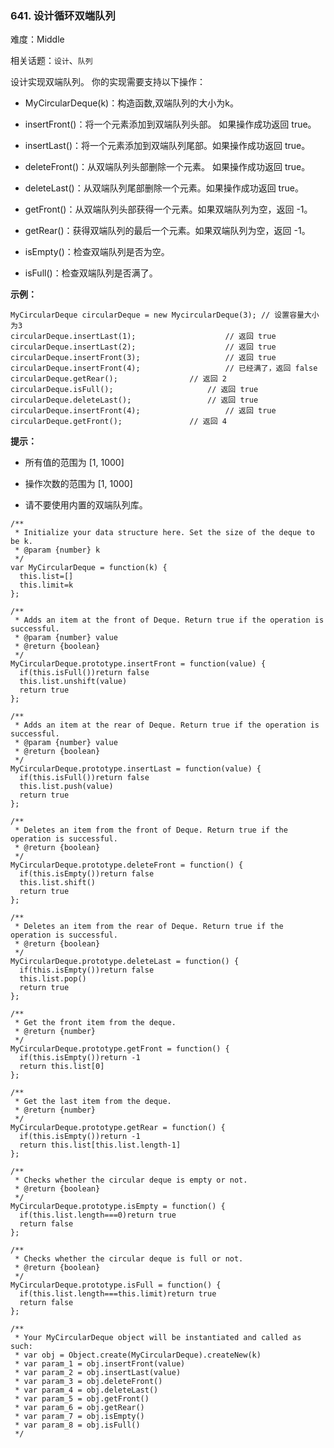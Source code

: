 ### 641. 设计循环双端队列

难度：Middle

相关话题：`设计`、`队列`

设计实现双端队列。
你的实现需要支持以下操作：




* MyCircularDeque(k)：构造函数,双端队列的大小为k。

* insertFront()：将一个元素添加到双端队列头部。 如果操作成功返回 true。

* insertLast()：将一个元素添加到双端队列尾部。如果操作成功返回 true。

* deleteFront()：从双端队列头部删除一个元素。 如果操作成功返回 true。

* deleteLast()：从双端队列尾部删除一个元素。如果操作成功返回 true。

* getFront()：从双端队列头部获得一个元素。如果双端队列为空，返回 -1。

* getRear()：获得双端队列的最后一个元素。如果双端队列为空，返回 -1。

* isEmpty()：检查双端队列是否为空。

* isFull()：检查双端队列是否满了。





**示例：** 



```
MyCircularDeque circularDeque = new MycircularDeque(3); // 设置容量大小为3
circularDeque.insertLast(1);			        // 返回 true
circularDeque.insertLast(2);			        // 返回 true
circularDeque.insertFront(3);			        // 返回 true
circularDeque.insertFront(4);			        // 已经满了，返回 false
circularDeque.getRear();  				// 返回 2
circularDeque.isFull();				        // 返回 true
circularDeque.deleteLast();			        // 返回 true
circularDeque.insertFront(4);			        // 返回 true
circularDeque.getFront();				// 返回 4

```






**提示：** 




* 所有值的范围为 [1, 1000]

* 操作次数的范围为 [1, 1000]

* 请不要使用内置的双端队列库。




```
/**
 * Initialize your data structure here. Set the size of the deque to be k.
 * @param {number} k
 */
var MyCircularDeque = function(k) {
  this.list=[]
  this.limit=k
};

/**
 * Adds an item at the front of Deque. Return true if the operation is successful. 
 * @param {number} value
 * @return {boolean}
 */
MyCircularDeque.prototype.insertFront = function(value) {
  if(this.isFull())return false
  this.list.unshift(value)
  return true
};

/**
 * Adds an item at the rear of Deque. Return true if the operation is successful. 
 * @param {number} value
 * @return {boolean}
 */
MyCircularDeque.prototype.insertLast = function(value) {
  if(this.isFull())return false
  this.list.push(value)
  return true  
};

/**
 * Deletes an item from the front of Deque. Return true if the operation is successful.
 * @return {boolean}
 */
MyCircularDeque.prototype.deleteFront = function() {
  if(this.isEmpty())return false
  this.list.shift()
  return true
};

/**
 * Deletes an item from the rear of Deque. Return true if the operation is successful.
 * @return {boolean}
 */
MyCircularDeque.prototype.deleteLast = function() {
  if(this.isEmpty())return false
  this.list.pop()
  return true
};

/**
 * Get the front item from the deque.
 * @return {number}
 */
MyCircularDeque.prototype.getFront = function() {
  if(this.isEmpty())return -1
  return this.list[0]
};

/**
 * Get the last item from the deque.
 * @return {number}
 */
MyCircularDeque.prototype.getRear = function() {
  if(this.isEmpty())return -1
  return this.list[this.list.length-1] 
};

/**
 * Checks whether the circular deque is empty or not.
 * @return {boolean}
 */
MyCircularDeque.prototype.isEmpty = function() {
  if(this.list.length===0)return true
  return false
};

/**
 * Checks whether the circular deque is full or not.
 * @return {boolean}
 */
MyCircularDeque.prototype.isFull = function() {
  if(this.list.length===this.limit)return true
  return false    
};

/** 
 * Your MyCircularDeque object will be instantiated and called as such:
 * var obj = Object.create(MyCircularDeque).createNew(k)
 * var param_1 = obj.insertFront(value)
 * var param_2 = obj.insertLast(value)
 * var param_3 = obj.deleteFront()
 * var param_4 = obj.deleteLast()
 * var param_5 = obj.getFront()
 * var param_6 = obj.getRear()
 * var param_7 = obj.isEmpty()
 * var param_8 = obj.isFull()
 */
```

